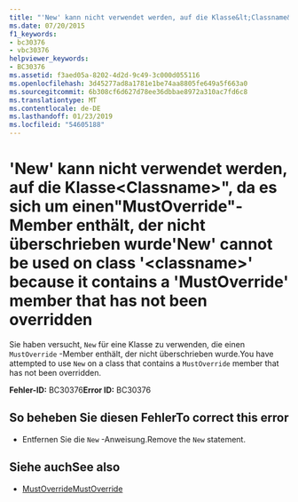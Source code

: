 ```yaml
---
title: "'New' kann nicht verwendet werden, auf die Klasse&lt;Classname&gt;\", da es sich um einen\"MustOverride\"-Member enthält, der nicht überschrieben wurde"
ms.date: 07/20/2015
f1_keywords:
- bc30376
- vbc30376
helpviewer_keywords:
- BC30376
ms.assetid: f3aed05a-8202-4d2d-9c49-3c000d055116
ms.openlocfilehash: 3d45277ad8a1781e1be74aa8805fe649a5f663a0
ms.sourcegitcommit: 6b308cf6d627d78ee36dbbae8972a310ac7fd6c8
ms.translationtype: MT
ms.contentlocale: de-DE
ms.lasthandoff: 01/23/2019
ms.locfileid: "54605188"
---
```

# <a name="new-cannot-be-used-on-class-ltclassnamegt-because-it-contains-a-mustoverride-member-that-has-not-been-overridden"></a><span data-ttu-id="e6afa-102">'New' kann nicht verwendet werden, auf die Klasse&lt;Classname&gt;", da es sich um einen"MustOverride"-Member enthält, der nicht überschrieben wurde</span><span class="sxs-lookup"><span data-stu-id="e6afa-102">'New' cannot be used on class '&lt;classname&gt;' because it contains a 'MustOverride' member that has not been overridden</span></span>
<span data-ttu-id="e6afa-103">Sie haben versucht, `New` für eine Klasse zu verwenden, die einen `MustOverride` -Member enthält, der nicht überschrieben wurde.</span><span class="sxs-lookup"><span data-stu-id="e6afa-103">You have attempted to use `New` on a class that contains a `MustOverride` member that has not been overridden.</span></span>  
  
 <span data-ttu-id="e6afa-104">**Fehler-ID:** BC30376</span><span class="sxs-lookup"><span data-stu-id="e6afa-104">**Error ID:** BC30376</span></span>  
  
## <a name="to-correct-this-error"></a><span data-ttu-id="e6afa-105">So beheben Sie diesen Fehler</span><span class="sxs-lookup"><span data-stu-id="e6afa-105">To correct this error</span></span>  
  
-   <span data-ttu-id="e6afa-106">Entfernen Sie die `New` -Anweisung.</span><span class="sxs-lookup"><span data-stu-id="e6afa-106">Remove the `New` statement.</span></span>  
  
## <a name="see-also"></a><span data-ttu-id="e6afa-107">Siehe auch</span><span class="sxs-lookup"><span data-stu-id="e6afa-107">See also</span></span>
- [<span data-ttu-id="e6afa-108">MustOverride</span><span class="sxs-lookup"><span data-stu-id="e6afa-108">MustOverride</span></span>](../../visual-basic/language-reference/modifiers/mustoverride.md)
